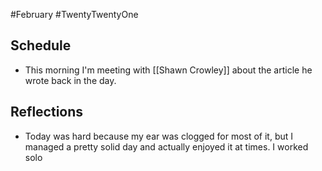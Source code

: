 #February #TwentyTwentyOne
## Schedule
- This morning I'm meeting with [[Shawn Crowley]] about the article he wrote back in the day. 

## Reflections
- Today was hard because my ear was clogged for most of it, but I managed a pretty solid day and actually enjoyed it at times. I worked solo